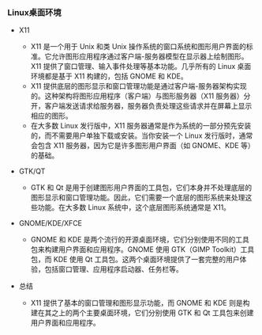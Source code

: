 ### Linux桌面环境

- X11
  - X11 是一个用于 Unix 和类 Unix 操作系统的窗口系统和图形用户界面的标准。它允许图形应用程序通过客户端-服务器模型在显示器上绘制图形。X11 提供了窗口管理、输入事件处理等基本功能。几乎所有的 Linux 桌面环境都是基于 X11 构建的，包括 GNOME 和 KDE。
  - X11 提供底层的图形显示和窗口管理功能是通过客户端-服务器架构实现的。这种架构将图形应用程序（客户端）与图形服务器（X11 服务器）分开，客户端发送请求给服务器，服务器负责处理这些请求并在屏幕上显示相应的图形。
  - 在大多数 Linux 发行版中，X11 服务器通常是作为系统的一部分预先安装的，而不需要用户单独下载或安装。当你安装一个 Linux 发行版时，通常会包含 X11 服务器，因为它是许多图形用户界面（如 GNOME、KDE 等）的基础。

- GTK/QT
  - GTK 和 Qt 是用于创建图形用户界面的工具包，它们本身并不处理底层的图形显示和窗口管理功能。因此，它们需要一个底层的图形系统来处理这些功能。在大多数 Linux 系统中，这个底层图形系统通常是 X11。
- GNOME/KDE/XFCE
  - GNOME 和 KDE 是两个流行的开源桌面环境，它们分别使用不同的工具包来构建用户界面和应用程序。GNOME 使用 GTK（GIMP Toolkit）工具包，而 KDE 使用 Qt 工具包。这两个桌面环境提供了一套完整的用户体验，包括窗口管理、应用程序启动器、任务栏等。
- 总结
  - X11 提供了基本的窗口管理和图形显示功能，而 GNOME 和 KDE 则是构建在其之上的两个主要桌面环境，它们分别使用 GTK 和 Qt 工具包来创建用户界面和应用程序。